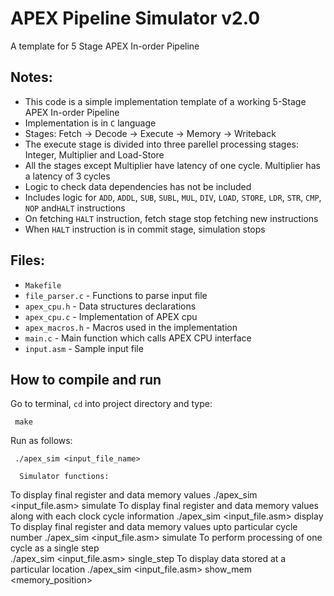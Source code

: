 # APEX Pipeline Simulator v2.0
A template for 5 Stage APEX In-order Pipeline

## Notes:

 - This code is a simple implementation template of a working 5-Stage APEX In-order Pipeline
 - Implementation is in `C` language
 - Stages: Fetch -> Decode -> Execute -> Memory -> Writeback
 - The execute stage is divided into three parellel processing stages: Integer, Multiplier and Load-Store
 - All the stages except Multiplier have latency of one cycle. Multiplier has a latency of 3 cycles
 - Logic to check data dependencies has not be included
 - Includes logic for `ADD`, `ADDL`, `SUB`, `SUBL`, `MUL`, `DIV`, `LOAD`, `STORE`, `LDR`,  `STR`, `CMP`, `NOP` and`HALT` instructions
 - On fetching `HALT` instruction, fetch stage stop fetching new instructions
 - When `HALT` instruction is in commit stage, simulation stops

## Files:

 - `Makefile`
 - `file_parser.c` - Functions to parse input file
 - `apex_cpu.h` - Data structures declarations
 - `apex_cpu.c` - Implementation of APEX cpu
 - `apex_macros.h` - Macros used in the implementation
 - `main.c` - Main function which calls APEX CPU interface
 - `input.asm` - Sample input file

## How to compile and run

 Go to terminal, `cd` into project directory and type:
```
 make
```
 Run as follows:
```
 ./apex_sim <input_file_name>
 
  Simulator functions:
```
To display final register and data memory values
 ./apex_sim <input_file.asm> simulate
To display final register and data memory values along with each clock cycle information 
 ./apex_sim <input_file.asm> display
To display final register and data memory values upto particular cycle number
 ./apex_sim <input_file.asm> simulate <no of cycles>
To perform processing of one cycle as a single step  
 ./apex_sim <input_file.asm> single_step
To display data stored at a particular location
 ./apex_sim <input_file.asm> show_mem <memory_position>
```
